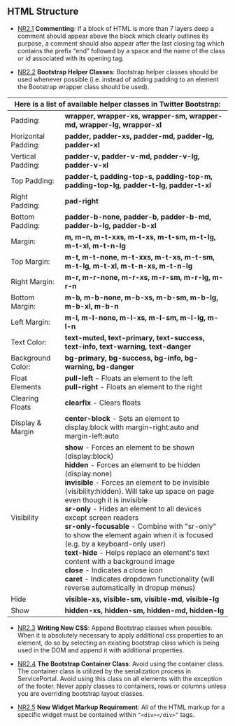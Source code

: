 

## HTML Structure

  <a name="html_structure--layers"></a><a name="NR2.1"></a>
  - [NR2.1](#html_structure--layers) **Commenting**: If a block of HTML is more than 7 layers deep a comment should appear above the block which clearly outlines its purpose, a comment should also appear after the last closing tag which contains the prefix “end” followed by a space and the name of the class or id associated with its opening tag. 

  <a name="html_structure--helpers"></a><a name="NR2.2"></a>
  - [NR2.2](#html_structure--helpers) **Bootstrap Helper Classes**: Bootstrap helper classes should be used whenever possible (i.e. instead of adding padding to an element the Bootstrap wrapper class should be used). 

<table>
	<thead>
		<th colspan="2">
			Here is a list of available helper classes in Twitter Bootstrap:
		</th>
	</thead>
	<tbody>
		<tr>
			<td>Padding:</td>
			<td><strong>wrapper, wrapper-xs, wrapper-sm, wrapper-md, wrapper-lg, wrapper-xl</strong></td>
		</tr>
		<tr>
			<td>Horizontal Padding:</td>
			<td><strong>padder, padder-xs, padder-md, padder-lg, padder-xl</strong></td>
		</tr>
		<tr>
			<td>Vertical Padding:</td>
			<td><strong>padder-v, padder-v-md, padder-v-lg, padder-v-xl</strong></td>
		</tr>
		<tr>
			<td>Top Padding:</td>
			<td><strong>padder-t, padding-top-s, padding-top-m, padding-top-lg, padder-t-lg, padder-t-xl</strong></td>
		</tr>
		<tr>
			<td>Right Padding:</td>
			<td><strong>pad-right</strong></td>
		</tr>
		<tr>
			<td>Bottom Padding:</td>
			<td><strong>padder-b-none, padder-b, padder-b-md, padder-b-lg, padder-b-xl</strong></td>
		</tr>
		<tr>
			<td>Margin:</td>
			<td><strong>m, m-n, m-t-xxs, m-t-xs, m-t-sm, m-t-lg, m-t-xl, m-t-n-lg</strong></td>
		</tr>
		<tr>
			<td>Top Margin:</td>
			<td><strong>m-t, m-t-none, m-t-xxs, m-t-xs, m-t-sm, m-t-lg, m-t-xl, m-t-n-xs, m-t-n-lg</strong></td>
		</tr>
		<tr>
			<td>Right Margin:</td>
			<td><strong>m-r, m-r-none, m-r-xs, m-r-sm, m-r-lg, m-r-n</strong></td>
		</tr>
		<tr>
			<td>Bottom Margin:</td>
			<td><strong>m-b, m-b-none, m-b-xs, m-b-sm, m-b-lg, m-b-xl, m-b-n</strong></td>
		</tr>
		<tr>
			<td>Left Margin:</td>
			<td><strong>m-l, m-l-none, m-l-xs, m-l-sm, m-l-lg, m-l-n</strong></td>
		</tr>
		<tr>
			<td>Text Color:</td>
			<td><strong>text-muted, text-primary, text-success, text-info, text-warning, text-danger</strong></td>
		</tr>
		<tr>
			<td>Background Color:</td>
			<td><strong>bg-primary, bg-success, bg-info, bg-warning, bg-danger</strong></td>
		</tr>
		<tr>
			<td>Float Elements</td>
			<td><strong>pull-left</strong> - Floats an element to the left<br>
			<strong>pull-right</strong> - Floats an element to the right</td>
		</tr>
		<tr>
			<td>Clearing Floats</td>
			<td><strong>clearfix</strong> - Clears floats</td>
		</tr>
		<tr>
			<td>Display & Margin</td>
			<td><strong>center-block</strong> - Sets an element to display:block with margin-right:auto and margin-left:auto</td>
		</tr>
		<tr>
			<td>Visibility</td>
			<td><strong>show</strong> - Forces an element to be shown (display:block)<br>
			<strong>hidden</strong> - Forces an element to be hidden (display:none)<br>
			<strong>invisible</strong> - Forces an element to be invisible (visibility:hidden). Will take up space on page even though it is invisible<br> 
			<strong>sr-only</strong> - Hides an element to all devices except screen readers<br>
			<strong>sr-only-focusable</strong> - Combine with "sr-only" to show the element again when it is focused (e.g. by a keyboard-only user)<br>
			<strong>text-hide</strong> - Helps replace an element's text content with a background image<br>
			<strong>close</strong> - Indicates a close icon<br>
			<strong>caret</strong> - Indicates dropdown functionality (will reverse automatically in dropup menus)</td>
		</tr>
		<tr>
			<td>Hide</td>
			<td><strong>visible-xs, visible-sm, visible-md, visible-lg</strong></td>
		</tr>
		<tr>
			<td>Show</td>
			<td><strong>hidden-xs, hidden-sm, hidden-md, hidden-lg</strong></td>
		</tr>
	</tbody>
</table>


  <a name="html_structure--append"></a><a name="NR2.3"></a>
  - [NR2.3](#html_structure--append) **Writing New CSS**: Append Bootstrap classes when possible. When it is absolutely necessary to apply additional css properties to an element, do so by selecting an existing bootstrap class which is being used in the DOM and append it with additional properties. 

  <a name="html_structure--containers"></a><a name="NR2.4"></a>
  - [NR2.4](#html_structure--containers) **The Bootstrap Container Class**: Avoid using the container class. The container class is utilized by the serialization process in ServicePortal. Avoid using this class on all elements with the exception of the footer. Never apply classes to containers, rows or columns unless you are overriding bootstrap layout classes. 

  <a name="html_structure--div_rule"></a><a name="NR2.5"></a>
  - [NR2.5](#types--div_rule) **New Widget Markup Requirement**: All of the HTML markup for a specific widget must be contained within ``` “<div></div>” ``` tags. 



